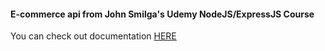 
#### E-commerce api from John Smilga's Udemy NodeJS/ExpressJS Course

You can check out documentation [HERE]()




